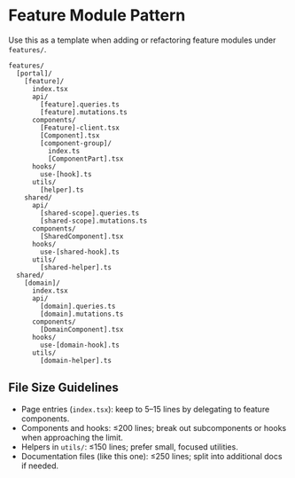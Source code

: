# Feature Module Pattern

Use this as a template when adding or refactoring feature modules under `features/`.

```text
features/
  [portal]/
    [feature]/
      index.tsx
      api/
        [feature].queries.ts
        [feature].mutations.ts
      components/
        [Feature]-client.tsx
        [Component].tsx
        [component-group]/
          index.ts
          [ComponentPart].tsx
      hooks/
        use-[hook].ts
      utils/
        [helper].ts
    shared/
      api/
        [shared-scope].queries.ts
        [shared-scope].mutations.ts
      components/
        [SharedComponent].tsx
      hooks/
        use-[shared-hook].ts
      utils/
        [shared-helper].ts
  shared/
    [domain]/
      index.tsx
      api/
        [domain].queries.ts
        [domain].mutations.ts
      components/
        [DomainComponent].tsx
      hooks/
        use-[domain-hook].ts
      utils/
        [domain-helper].ts
```

## File Size Guidelines

- Page entries (`index.tsx`): keep to 5–15 lines by delegating to feature components.
- Components and hooks: ≤200 lines; break out subcomponents or hooks when approaching the limit.
- Helpers in `utils/`: ≤150 lines; prefer small, focused utilities.
- Documentation files (like this one): ≤250 lines; split into additional docs if needed.
